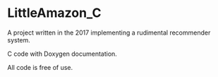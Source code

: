 # LittleAmazon_C

A project written in the 2017 implementing a rudimental recommender system.

C code with Doxygen documentation.

All code is free of use.
